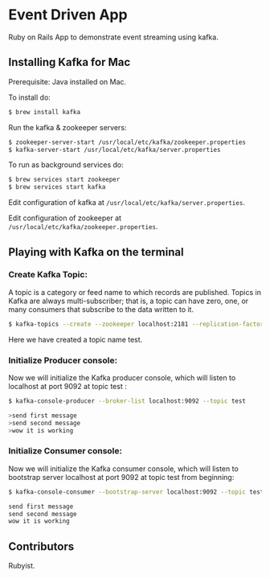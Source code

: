# Event Driven App
Ruby on Rails App to demonstrate event streaming using kafka.
## Installing Kafka for Mac
Prerequisite: Java installed on Mac.

To install do:

```bash
$ brew install kafka
```

Run the kafka & zookeeper servers:

```bash
$ zookeeper-server-start /usr/local/etc/kafka/zookeeper.properties
$ kafka-server-start /usr/local/etc/kafka/server.properties
```

To run as background services do:

```bash
$ brew services start zookeeper
$ brew services start kafka
```

Edit configuration of kafka at `/usr/local/etc/kafka/server.properties`.

Edit configuration of zookeeper at `/usr/local/etc/kafka/zookeeper.properties`.

## Playing with Kafka on the terminal
### Create Kafka Topic:
A topic is a category or feed name to which records are published. Topics in Kafka are always multi-subscriber; that is, a topic can have zero, one, or many consumers that subscribe to the data written to it.

```bash
$ kafka-topics --create --zookeeper localhost:2181 --replication-factor 1 --partitions 1 --topic test
```
Here we have created a topic name test.

### Initialize Producer console:
Now we will initialize the Kafka producer console, which will listen to localhost at port 9092 at topic test :

```bash
$ kafka-console-producer --broker-list localhost:9092 --topic test

>send first message
>send second message
>wow it is working
```
### Initialize Consumer console:
Now we will initialize the Kafka consumer console, which will listen to bootstrap server localhost at port 9092 at topic test from beginning:

```bash
$ kafka-console-consumer --bootstrap-server localhost:9092 --topic test --from-beginning

send first message
send second message
wow it is working
```

## Contributors
Rubyist.
